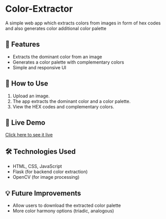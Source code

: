 # Color-Extractor
A simple web app which extracts colors from images in form of hex codes and also generates color additional color palette
## 🚀 Features
- Extracts the dominant color from an image
- Generates a color palette with complementary colors
- Simple and responsive UI

## 📌 How to Use
1. Upload an image.
2. The app extracts the dominant color and a color palette.
3. View the HEX codes and complementary colors.

## 📡 Live Demo
[Click here to see it live](https://color-extractor-0al8.onrender.com/)

## 🛠️ Technologies Used
- HTML, CSS, JavaScript
- Flask (for backend color extraction)
- OpenCV (for image processing)

## 💡 Future Improvements
- Allow users to download the extracted color palette
- More color harmony options (triadic, analogous)
